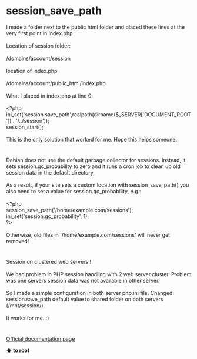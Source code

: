 # session_save_path




<div class="phpcode"><span class="html">
I made a folder next to the public html folder and placed these lines at the very first point in index.php<br><br>Location of session folder:<br><br>/domains/account/session<br><br>location of index.php<br><br>/domains/account/public_html/index.php<br><br>What I placed in index.php at line 0:<br><br><span class="default">&lt;?php <br>ini_set</span><span class="keyword">(</span><span class="string">&apos;session.save_path&apos;</span><span class="keyword">,</span><span class="default">realpath</span><span class="keyword">(</span><span class="default">dirname</span><span class="keyword">(</span><span class="default">$_SERVER</span><span class="keyword">[</span><span class="string">&apos;DOCUMENT_ROOT&apos;</span><span class="keyword">]) . </span><span class="string">&apos;/../session&apos;</span><span class="keyword">));<br></span><span class="default">session_start</span><span class="keyword">();<br><br></span><span class="default">This is the only solution that worked </span><span class="keyword">for </span><span class="default">me</span><span class="keyword">. </span><span class="default">Hope this helps someone</span><span class="keyword">.</span>
</span>
</div>
  

#


<div class="phpcode"><span class="html">
Debian does not use the default garbage collector for sessions. Instead, it sets session.gc_probability to zero and it runs a cron job to clean up old session data in the default directory.<br><br>As a result, if your site sets a custom location with session_save_path() you also need to set a value for session.gc_probability, e.g.:<br><br><span class="default">&lt;?php<br>session_save_path</span><span class="keyword">(</span><span class="string">&apos;/home/example.com/sessions&apos;</span><span class="keyword">);<br></span><span class="default">ini_set</span><span class="keyword">(</span><span class="string">&apos;session.gc_probability&apos;</span><span class="keyword">, </span><span class="default">1</span><span class="keyword">);<br></span><span class="default">?&gt;<br></span><br>Otherwise, old files in &apos;/home/example.com/sessions&apos; will never get removed!</span>
</div>
  

#


<div class="phpcode"><span class="html">
Session on clustered web servers !<br><br>We had problem in PHP session handling with 2 web server cluster. Problem was one servers session data was not available in other server.<br><br>So I made a simple configuration in both server php.ini file. Changed session.save_path default value to shared folder on both servers (/mnt/session/).<br><br>It works for me. :)</span>
</div>
  

#

[Official documentation page](https://www.php.net/manual/en/function.session-save-path.php)

**[⬆ to root](/)**